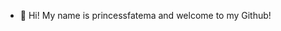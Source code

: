 - 👋 Hi! My name is princessfatema and welcome to my Github!
  

<!---
princessfatema/princessfatema is a ✨ special ✨ repository because its `README.md` (this file) appears on your GitHub profile.
You can click the Preview link to take a look at your changes.
--->
